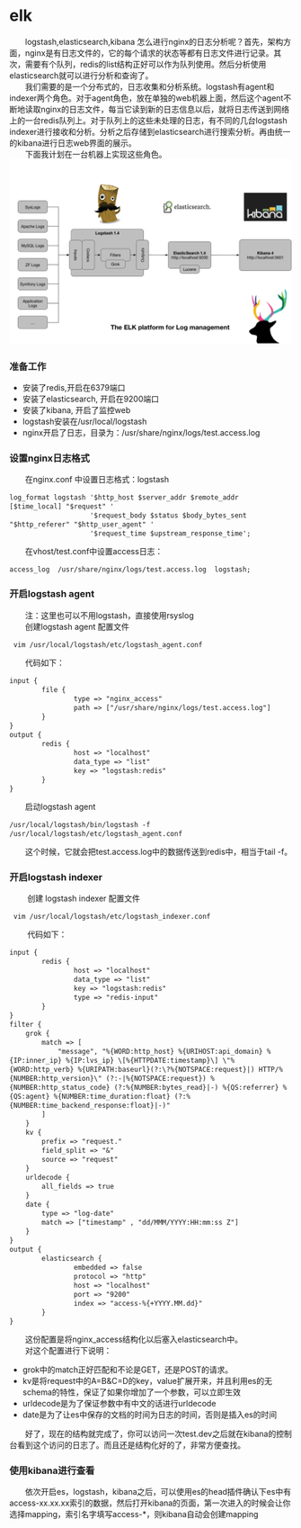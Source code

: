 # elk

&emsp;&emsp;logstash,elasticsearch,kibana 怎么进行nginx的日志分析呢？首先，架构方面，nginx是有日志文件的，它的每个请求的状态等都有日志文件进行记录。其次，需要有个队列，redis的list结构正好可以作为队列使用。然后分析使用elasticsearch就可以进行分析和查询了。      
&emsp;&emsp;我们需要的是一个分布式的，日志收集和分析系统。logstash有agent和indexer两个角色。对于agent角色，放在单独的web机器上面，然后这个agent不断地读取nginx的日志文件，每当它读到新的日志信息以后，就将日志传送到网络上的一台redis队列上。对于队列上的这些未处理的日志，有不同的几台logstash indexer进行接收和分析。分析之后存储到elasticsearch进行搜索分析。再由统一的kibana进行日志web界面的展示。   
&emsp;&emsp;下面我计划在一台机器上实现这些角色。
 ![](img/elk.png)
### 准备工作
* 安装了redis,开启在6379端口   
* 安装了elasticsearch, 开启在9200端口   
* 安装了kibana, 开启了监控web
* logstash安装在/usr/local/logstash
* nginx开启了日志，目录为：/usr/share/nginx/logs/test.access.log

### 设置nginx日志格式
&emsp;&emsp;在nginx.conf 中设置日志格式：logstash
 ```
 log_format logstash '$http_host $server_addr $remote_addr [$time_local] "$request" '
                     '$request_body $status $body_bytes_sent "$http_referer" "$http_user_agent" '
                     '$request_time $upstream_response_time';
```
&emsp;&emsp;在vhost/test.conf中设置access日志：
```
access_log  /usr/share/nginx/logs/test.access.log  logstash;
```
### 开启logstash agent
&emsp;&emsp;注：这里也可以不用logstash，直接使用rsyslog   
&emsp;&emsp;创建logstash agent 配置文件
```
 vim /usr/local/logstash/etc/logstash_agent.conf
```
 &emsp;&emsp;代码如下：
 ```
 input {
         file {
                 type => "nginx_access"
                 path => ["/usr/share/nginx/logs/test.access.log"]
         }
 }
 output {
         redis {
                 host => "localhost"
                 data_type => "list"
                 key => "logstash:redis"
         }
 }
 ```
&emsp;&emsp;启动logstash agent
 ```
 /usr/local/logstash/bin/logstash -f /usr/local/logstash/etc/logstash_agent.conf
```
 &emsp;&emsp;这个时候，它就会把test.access.log中的数据传送到redis中，相当于tail -f。

 ### 开启logstash indexer
&emsp;&emsp; 创建 logstash indexer 配置文件
```
 vim /usr/local/logstash/etc/logstash_indexer.conf
```
&emsp;&emsp; 代码如下：
 ```
 input {
         redis {
                 host => "localhost"
                 data_type => "list"
                 key => "logstash:redis"
                 type => "redis-input"
         }
 }
 filter {
     grok {
         match => [
             "message", "%{WORD:http_host} %{URIHOST:api_domain} %{IP:inner_ip} %{IP:lvs_ip} \[%{HTTPDATE:timestamp}\] \"%{WORD:http_verb} %{URIPATH:baseurl}(?:\?%{NOTSPACE:request}|) HTTP/%{NUMBER:http_version}\" (?:-|%{NOTSPACE:request}) %{NUMBER:http_status_code} (?:%{NUMBER:bytes_read}|-) %{QS:referrer} %{QS:agent} %{NUMBER:time_duration:float} (?:%{NUMBER:time_backend_response:float}|-)"
         ]
     }
     kv {
         prefix => "request."
         field_split => "&"
         source => "request"
     }
     urldecode {
         all_fields => true
     }
     date {
         type => "log-date"
         match => ["timestamp" , "dd/MMM/YYYY:HH:mm:ss Z"]
     }
 }
 output {
         elasticsearch {
                 embedded => false
                 protocol => "http"
                 host => "localhost"
                 port => "9200"
                 index => "access-%{+YYYY.MM.dd}"
         }
 }
 ```
 &emsp;&emsp;这份配置是将nginx_access结构化以后塞入elasticsearch中。  
 &emsp;&emsp;对这个配置进行下说明：
* grok中的match正好匹配和不论是GET，还是POST的请求。   
* kv是将request中的A=B&C=D的key，value扩展开来，并且利用es的无schema的特性，保证了如果你增加了一个参数，可以立即生效   
* urldecode是为了保证参数中有中文的话进行urldecode   
* date是为了让es中保存的文档的时间为日志的时间，否则是插入es的时间   

&emsp;&emsp;好了，现在的结构就完成了，你可以访问一次test.dev之后就在kibana的控制台看到这个访问的日志了。而且还是结构化好的了，非常方便查找。  
 ### 使用kibana进行查看
 &emsp;&emsp;依次开启es，logstash，kibana之后，可以使用es的head插件确认下es中有access-xx.xx.xx索引的数据，然后打开kibana的页面，第一次进入的时候会让你选择mapping，索引名字填写access-*，则kibana自动会创建mapping
